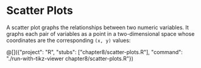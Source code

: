 # Scatter Plots

A scatter plot graphs the relationships between two numeric variables.
It graphs each pair of variables as a point in a two-dimensional space whose
coordinates are the corresponding `(x, y)` values:

@[]({"project": "R", "stubs": ["chapter8/scatter-plots.R"], "command": "./run-with-tikz-viewer chapter8/scatter-plots.R"})
